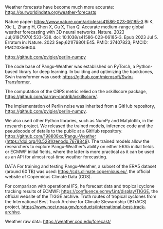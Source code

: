 Weather forecasts have become much more accurate: https://ourworldindata.org/weather-forecasts


Nature paper: https://www.nature.com/articles/s41586-023-06185-3
Bi K, Xie L, Zhang H, Chen X, Gu X, Tian Q. Accurate medium-range global weather forecasting with 3D neural networks. 
Nature. 2023 Jul;619(7970):533-538. doi: 10.1038/s41586-023-06185-3. Epub 2023 Jul 5. 
Erratum in: Nature. 2023 Sep;621(7980):E45. PMID: 37407823; PMCID: PMC10356604.


https://github.com/pvigier/perlin-numpy

The code base of Pangu-Weather was established on PyTorch, a Python-based library for deep learning. 
In building and optimizing the backbones, Swin transformer was used: https://github.com/microsoft/Swin-Transformer. 
 
The computation of the CRPS metric relied on the xskillscore package, https://github.com/xarray-contrib/xskillscore/. 

The implementation of Perlin noise was inherited from a GitHub repository, https://github.com/pvigier/perlin-numpy. 

We also used other Python libraries, such as NumPy and Matplotlib, in the research project. We released the trained models, inference code and the pseudocode of details to the public at a GitHub repository: https://github.com/198808xc/Pangu-Weather (https://doi.org/10.5281/zenodo.7678849). The trained models allow the researchers to explore Pangu-Weather’s ability on either ERA5 initial fields or ECMWF initial fields, 
where the latter is more practical as it can be used as an API for almost real-time weather forecasting.

DATA
For training and testing Pangu-Weather, a subset of the ERA5 dataset (around 60 TB) was used:
https://cds.climate.copernicus.eu/, the official website of Copernicus Climate Data (CDS). 


For comparison with operational IFS, he forecast data and tropical cyclone tracking results of ECMWF: 
https://confluence.ecmwf.int/display/TIGGE, the official website of the TIGGE archive. 
Truth routes of tropical cyclones from the International Best Track Archive for Climate Stewardship (IBTrACS) project, 
https://www.ncei.noaa.gov/products/international-best-track-archive. 


Weather raw data: https://weather.cod.edu/forecast/
